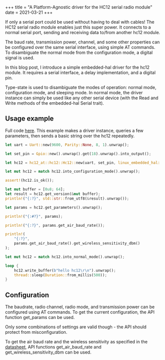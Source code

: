+++
title = "A Platform-Agnostic driver for the HC12 serial radio module"
date = 2021-03-21
+++

If only a serial port could be used without having to deal with cables!
The HC12 serial radio module enables just this super power.
It connects to a normal serial port, sending and receiving data to/from another hc12 module.

The baud rate, transmission power, channel, and some other properties can be configured over the same serial interface, using simple AT commands.
To disambiguate the normal mode from the configuration mode, a digital signal is used.

In this blog post, I introduce a simple embedded-hal driver for the hc12 module.
It requires a serial interface, a delay implementation, and a digital pin.

Type-state is used to disambiguate the modes of operation: normal mode, configuration mode, and sleeping mode.
In normal mode, the driver instance can simply be used like any other serial device (with the Read and Write methods of the embedded-hal Serial trait).

## Usage example

Full code [here](https://github.com/barafael/hc12-at-rs/tree/main/hc12-example-raspi).
This example makes a driver instance, queries a few parameters, then sends a basic string over the hc12 repeatedly.

```rust
let uart = Uart::new(9600, Parity::None, 8, 1).unwrap();

let set_pin = Gpio::new().unwrap().get(18).unwrap().into_output();

let hc12 = hc12_at::hc12::Hc12::new(uart, set_pin, linux_embedded_hal::Delay);

let mut hc12 = match hc12.into_configuration_mode().unwrap();

assert!(hc12.is_ok());

let mut buffer = [0u8; 64];
let result = hc12.get_version(&mut buffer);
println!("{:?}", std::str::from_utf8(&result).unwrap());

let params = hc12.get_parameters().unwrap();

println!("{:#?}", params);

println!("{:?}", params.get_air_baud_rate());

println!(
    "{:?}",
    params.get_air_baud_rate().get_wireless_sensitivity_dbm()
);

let mut hc12 = match hc12.into_normal_mode().unwrap();

loop {
    hc12.write_buffer(b"hello hc12\r\n").unwrap();
    thread::sleep(Duration::from_millis(500));
}
```

## Configuration

The baudrate, radio channel, radio mode, and transmission power can be configured using AT commands.
To get the current configuration, the API function get_params can be used.

Only some combinations of settings are valid though - the API should protect from misconfiguration.

To get the air baud rate and the wireless sensitivity as specified in the [datasheet](https://www.elecrow.com/download/HC-12.pdf), API functions get_air_baud_rate and get_wireless_sensitivity_dbm can be used.

